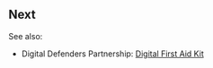 ## Next
 See also:
* Digital Defenders Partnership: [Digital First Aid Kit](https://www.digitaldefenders.org/digitalfirstaid/)
